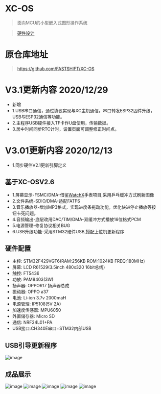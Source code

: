 # XC-OS
> 面向MCU的小型嵌入式图形操作系统

>[硬件设计](https://github.com/robojkj/XC-OS-Hardware)

# 原仓库地址
> https://github.com/FASTSHIFT/XC-OS

# V3.1更新内容 2020/12/29 
* 新增
* 1.USB串口通信，通过协议实现与XC主机通信，串口转发ESP32固件升级，USB与ESP32通信等功能。
* 2.主程序USB硬件接入TF卡作U盘使用，传输数据。
* 3.居中时间同步RTC计时，设置页面可调整修正时间点。

# V3.01更新内容 2020/12/13 
* 1.同步硬件V2.1更新引脚定义

## 基于XC-OSV2.6
* 1.屏幕显示-FSMC/DMA-借鉴[WatchX](https://github.com/FASTSHIFT/WatchX)手表项目,采用乒乓缓冲方式刷新图像
* 2.文件系统-SDIO/DMA-适配FATFS
* 3.音乐播放器-增加MP3格式，实现进度条拖动功能，优化快进停止播放等按钮卡死问题。
* 4.音频输出-底层改用DAC/TIM/DMA-双缓冲方式播放16位格式PCM
* 5.电源管理-修复协议相关BUG
* 6.USB升级功能-采用STM32硬件USB,搭配上位机更新程序

## 硬件配置
* 主控: STM32F429VGT6(RAM:256KB ROM:1024KB FREQ:180MHz)
* 屏幕: LCD R61529(3.5inch 480x320 16bit总线)
* 触控: FT5436
* 功放: PAM8403(3W)
* 扬声器: OPPOR17 扬声器总成
* 振动器: OPPO a37
* 电池: Li-ion 3.7v 2000maH
* 电源管理: IP5108(5V 2A)
* 加速度传感器: MPU6050
* 外置储存器: Micro SD
* 通信: NRF24L01+PA
* USB接口:CH340E串口+STM32内部USB

## USB引导更新程序
![image](https://github.com/robojkj/XC-OS/blob/master/Usb_UpdateAPP/1.jpg)

## 成品展示
![image](https://github.com/robojkj/XC-OS/blob/master/Images/1.jpg)
![image](https://github.com/robojkj/XC-OS/blob/master/Images/2.jpg)
![image](https://github.com/robojkj/XC-OS/blob/master/Images/3.jpg)
![image](https://github.com/robojkj/XC-OS/blob/master/Images/4.jpg)
![image](https://github.com/robojkj/XC-OS/blob/master/Images/5.jpg)


